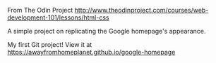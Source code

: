  From The Odin Project http://www.theodinproject.com/courses/web-development-101/lessons/html-css

 A simple project on replicating the Google homepage's appearance.

 My first Git project! View it at https://awayfromhomeplanet.github.io/google-homepage

